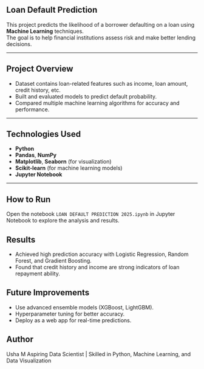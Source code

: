 ## Loan Default Prediction

This project predicts the likelihood of a borrower defaulting on a loan using **Machine Learning** techniques.  
The goal is to help financial institutions assess risk and make better lending decisions.

---

## Project Overview
- Dataset contains loan-related features such as income, loan amount, credit history, etc.
- Built and evaluated models to predict default probability.
- Compared multiple machine learning algorithms for accuracy and performance.

---

## Technologies Used
- **Python**
- **Pandas**, **NumPy**
- **Matplotlib**, **Seaborn** (for visualization)
- **Scikit-learn** (for machine learning models)
- **Jupyter Notebook**

---

## How to Run
Open the notebook `LOAN DEFAULT PREDICTION 2025.ipynb` in Jupyter Notebook to explore the analysis and results.


## Results
- Achieved high prediction accuracy with Logistic Regression, Random Forest, and Gradient Boosting.
- Found that credit history and income are strong indicators of loan repayment ability.

## Future Improvements
- Use advanced ensemble models (XGBoost, LightGBM).
- Hyperparameter tuning for better accuracy.
- Deploy as a web app for real-time predictions.

## Author
Usha M
Aspiring Data Scientist | Skilled in Python, Machine Learning, and Data Visualization
